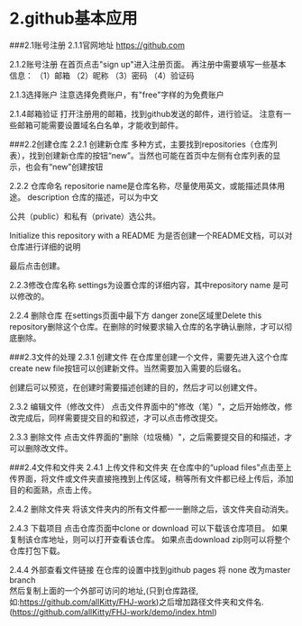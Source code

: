  # 2.github基本应用

###2.1账号注册
2.1.1官网地址
https://github.com

2.1.2账号注册
在首页点击"sign up"进入注册页面。
再注册中需要填写一些基本信息：
（1）邮箱
（2）昵称
（3）密码
（4）验证码

2.1.3选择账户
注意选择免费账户，有"free"字样的为免费账户

2.1.4邮箱验证
打开注册用的邮箱，找到github发送的邮件，进行验证。
注意有一些邮箱可能需要设置域名白名单，才能收到邮件。

###2.2创建仓库
2.2.1 创建新仓库
多种方式，主要找到repositories（仓库列表），找到创建新仓库的按钮“new”。当然也可能在首页中左侧有仓库列表的显示，也会有“new”创建按钮

2.2.2 仓库命名
repositorie name是仓库名称，尽量使用英文，或能描述具体用途。
description 仓库的描述，可以为中文

公共（public）和私有（private）选公共。

Initialize this repository with a README 为是否创建一个README文档，可以对仓库进行详细的说明

最后点击创建。

2.2.3修改仓库名称
settings为设置仓库的详细内容，其中repository name 是可以修改的。

2.2.4 删除仓库
在settings页面中最下方 danger zone区域里Delete this repository删除这个仓库。在删除的时候要求输入仓库的名字确认删除，才可以彻底删除。

###2.3文件的处理
2.3.1 创建文件
在仓库里创建一个文件，需要先进入这个仓库 create new file按钮可以创建新文件。当然需要加入需要的后缀名。

创建后可以预览，在创建时需要描述创建的目的，然后才可以创建文件。

2.3.2 编辑文件（修改文件）
点击文件界面中的"修改（笔）"，之后开始修改，修改完成后，同样需要提交目的和叙述，才可以点击修改提交。

2.3.3 删除文件
点击文件界面的"删除（垃圾桶）"，之后需要提交目的和描述，才可以删除改文件。

###2.4文件和文件夹
2.4.1 上传文件和文件夹
在仓库中的“upload files”点击至上传界面，将文件或文件夹直接拖拽到上传区域，稍等所有文件都已经上传后，添加目的和面熟，点击上传。

2.4.2 删除文件夹
将该文件夹内的所有文件都一一删除之后，该文件夹自动消失。

2.4.3 下载项目
点击仓库页面中clone or download 可以下载该仓库项目。
如果复制该仓库地址，则可以打开查看该仓库。
如果点击download zip则可以将整个仓库打包下载。

2.4.4 外部查看文件链接
在仓库的设置中找到github pages 将 none 改为master branch  
然后复制上面的一个外部可访问的地址,(只到仓库路径,如:https://github.com/allKitty/FHJ-work)之后增加路径文件夹和文件名.
(https://github.com/allKitty/FHJ-work/demo/index.html)











